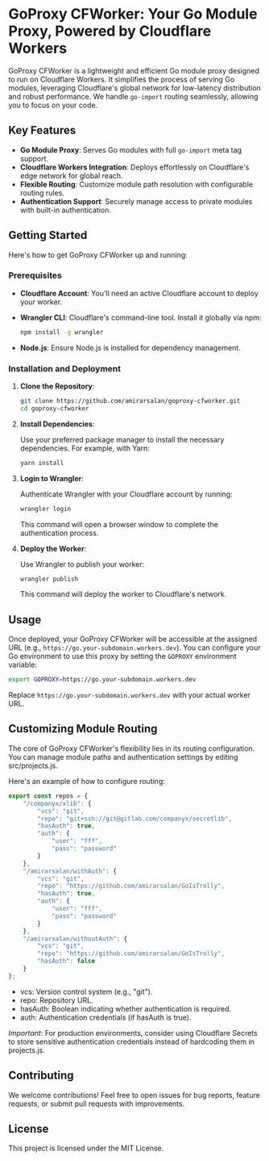 # GoProxy CFWorker: Your Go Module Proxy, Powered by Cloudflare Workers

GoProxy CFWorker is a lightweight and efficient Go module proxy designed to run on Cloudflare Workers. It simplifies the process of serving Go modules, leveraging Cloudflare's global network for low-latency distribution and robust performance. We handle `go-import` routing seamlessly, allowing you to focus on your code.

## Key Features

* **Go Module Proxy**: Serves Go modules with full `go-import` meta tag support.
* **Cloudflare Workers Integration**: Deploys effortlessly on Cloudflare's edge network for global reach.
* **Flexible Routing**: Customize module path resolution with configurable routing rules.
* **Authentication Support**: Securely manage access to private modules with built-in authentication.

## Getting Started

Here's how to get GoProxy CFWorker up and running:

### Prerequisites

* **Cloudflare Account**: You'll need an active Cloudflare account to deploy your worker.
* **Wrangler CLI**: Cloudflare's command-line tool. Install it globally via npm:

    ```bash
    npm install -g wrangler
    ```

* **Node.js**: Ensure Node.js is installed for dependency management.

### Installation and Deployment


1. **Clone the Repository**:

   ```bash
   git clone https://github.com/amirarsalan/goproxy-cfworker.git
   cd goproxy-cfworker
   ```

2. **Install Dependencies**:

   Use your preferred package manager to install the necessary dependencies. For example, with Yarn:

   ```bash
   yarn install
   ```

3. **Login to Wrangler**:

   Authenticate Wrangler with your Cloudflare account by running:

   ```bash
   wrangler login
   ```

   This command will open a browser window to complete the authentication process.

4. **Deploy the Worker**:

   Use Wrangler to publish your worker:

   ```bash
   wrangler publish
   ```

   This command will deploy the worker to Cloudflare's network.

## Usage

Once deployed, your GoProxy CFWorker will be accessible at the assigned URL (e.g., `https://go.your-subdomain.workers.dev`). You can configure your Go environment to use this proxy by setting the `GOPROXY` environment variable:

```bash
export GOPROXY=https://go.your-subdomain.workers.dev
```

Replace `https://go.your-subdomain.workers.dev` with your actual worker URL.

## Customizing Module Routing


The core of GoProxy CFWorker's flexibility lies in its routing configuration. You can manage module paths and authentication settings by editing src/projects.js.

Here's an example of how to configure routing:

```javascript
export const repos = {
    "/companyx/xlib": {
        "vcs": "git",
        "repo": "git+ssh://git@gitlab.com/companyx/secretlib",
        "hasAuth": true,
        "auth": {
            "user": "fff",
            "pass": "password"
        }
    },
    "/amirarsalan/withAuth": {
        "vcs": "git",
        "repo": "https://github.com/amirarsalan/GoIsTrolly",
        "hasAuth": true,
        "auth": {
            "user": "fff",
            "pass": "password"
        }
    },
    "/amirarsalan/withoutAuth": {
        "vcs": "git",
        "repo": "https://github.com/amirarsalan/GoIsTrolly",
        "hasAuth": false
    }
};
```

* vcs: Version control system (e.g., "git").
* repo: Repository URL.
* hasAuth: Boolean indicating whether authentication is required.
* auth: Authentication credentials (if hasAuth is true).

*Important*: For production environments, consider using Cloudflare Secrets to store sensitive authentication credentials instead of hardcoding them in projects.js.



## Contributing

We welcome contributions! Feel free to open issues for bug reports, feature requests, or submit pull requests with improvements.

## License

This project is licensed under the MIT License.
